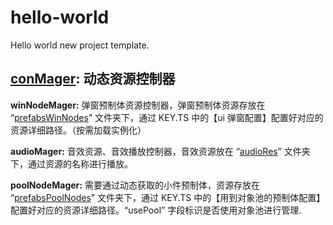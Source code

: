 # hello-world
Hello world new project template.


## [conMager](https://github.com/ITMasterC/publicProject/tree/master/sssgf/assets/Script/SSSGF/conMagers): 动态资源控制器
   **winNodeMager:** 弹窗预制体资源控制器，弹窗预制体资源存放在 “[prefabsWinNodes](https://github.com/ITMasterC/publicProject/tree/master/sssgf/assets/prefabsWinNodes)” 文件夹下，通过 KEY.TS 中的【ui 弹窗配置】配置好对应的资源详细路径。（按需加载实例化）  
   
   **audioMager:**  音效资源、音效播放控制器，音效资源放在 “[audioRes](https://github.com/ITMasterC/publicProject/tree/master/sssgf/assets/audioRes)” 文件夹下，通过资源的名称进行播放。   
   
   **poolNodeMager:** 需要通过动态获取的小件预制体，资源存放在 “[prefabsPoolNodes](https://github.com/ITMasterC/publicProject/tree/master/sssgf/assets/prefabsPoolNodes)” 文件夹下，通过 KEY.TS 中的【用到对象池的预制体配置】配置好对应的资源详细路径。“usePool” 字段标识是否使用对象池进行管理.   
   
